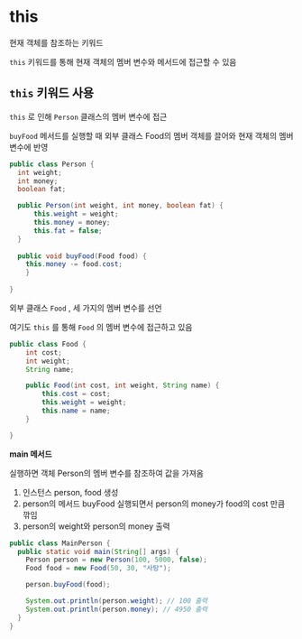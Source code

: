 # this
현재 객체를 참조하는 키워드

`this` 키워드를 통해 현재 객체의 멤버 변수와 메서드에 접근할 수 있음

## `this` 키워드 사용

`this` 로 인해 `Person` 클래스의 멤버 변수에 접근

`buyFood` 메서드를 실행할 때 외부 클래스 Food의 멤버 객체를 끌어와 현재 객체의 멤버 변수에 반영

```java
public class Person {
  int weight;
  int money;
  boolean fat;

  public Person(int weight, int money, boolean fat) {
      this.weight = weight;
      this.money = money;
      this.fat = false;
  }
  
  public void buyFood(Food food) {
    this.money -= food.cost;
	}
  
}
```

외부 클래스 `Food` , 세 가지의 멤버 변수를 선언

여기도 `this` 를 통해 `Food` 의 멤버 변수에 접근하고 있음

```java
public class Food {
    int cost;
    int weight;
    String name;

    public Food(int cost, int weight, String name) {
        this.cost = cost;
        this.weight = weight;
        this.name = name;
    }

}
```

**main 메서드**

실행하면 객체 Person의 멤버 변수를 참조하여 값을 가져옴

1. 인스턴스 person, food 생성
2. person의 메서드 buyFood 실행되면서 person의 money가 food의 cost 만큼 깎임
3. person의 weight와 person의 money 출력

```java
public class MainPerson {
  public static void main(String[] args) {
    Person person = new Person(100, 5000, false);
    Food food = new Food(50, 30, "사탕");

    person.buyFood(food);

    System.out.println(person.weight); // 100 출력
    System.out.println(person.money); // 4950 출력
  }
}
```